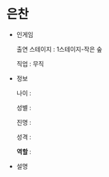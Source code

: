 # 은찬

- 인게임
    
    출연 스테이지 : 1스테이지-작은 숲
    
    직업 : 무직
    
- 정보
    
    나이 :
    
    성별 :
    
    진명 :
    
    성격 : 
    
    **역할** :
    
- 설명